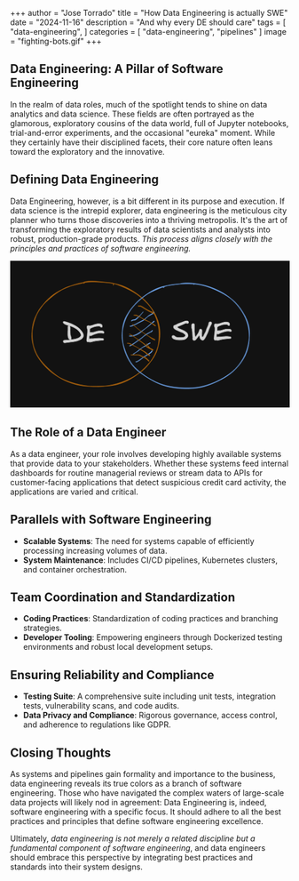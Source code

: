 +++
author = "Jose Torrado"
title = "How Data Engineering is actually SWE"
date = "2024-11-16"
description = "And why every DE should care"
tags = [
    "data-engineering",
]
categories = [
    "data-engineering",
    "pipelines"
]
image = "fighting-bots.gif"
+++

## **Data Engineering: A Pillar of Software Engineering**

In the realm of data roles, much of the spotlight tends to shine on data analytics and data science. These fields are often portrayed as the glamorous, exploratory cousins of the data world, full of Jupyter notebooks, trial-and-error experiments, and the occasional "eureka" moment. While they certainly have their disciplined facets, their core nature often leans toward the exploratory and the innovative.

## **Defining Data Engineering**

Data Engineering, however, is a bit different in its purpose and execution. If data science is the intrepid explorer, data engineering is the meticulous city planner who turns those discoveries into a thriving metropolis. It's the art of transforming the exploratory results of data scientists and analysts into robust, production-grade products. *This process aligns closely with the principles and practices of software engineering.*

![is this working](test2.png)

## **The Role of a Data Engineer**

As a data engineer, your role involves developing highly available systems that provide data to your stakeholders. Whether these systems feed internal dashboards for routine managerial reviews or stream data to APIs for customer-facing applications that detect suspicious credit card activity, the applications are varied and critical.

## **Parallels with Software Engineering**

- **Scalable Systems**: The need for systems capable of efficiently processing increasing volumes of data.
- **System Maintenance**: Includes CI/CD pipelines, Kubernetes clusters, and container orchestration.

## **Team Coordination and Standardization**

- **Coding Practices**: Standardization of coding practices and branching strategies.
- **Developer Tooling**: Empowering engineers through Dockerized testing environments and robust local development setups.

## **Ensuring Reliability and Compliance**

- **Testing Suite**: A comprehensive suite including unit tests, integration tests, vulnerability scans, and code audits.
- **Data Privacy and Compliance**: Rigorous governance, access control, and adherence to regulations like GDPR.

## **Closing Thoughts**

As systems and pipelines gain formality and importance to the business, data engineering reveals its true colors as a branch of software engineering. Those who have navigated the complex waters of large-scale data projects will likely nod in agreement: Data Engineering is, indeed, software engineering with a specific focus. It should adhere to all the best practices and principles that define software engineering excellence.

Ultimately, *data engineering is not merely a related discipline but a fundamental component of software engineering*, and data engineers should embrace this perspective by integrating best practices and standards into their system designs.
